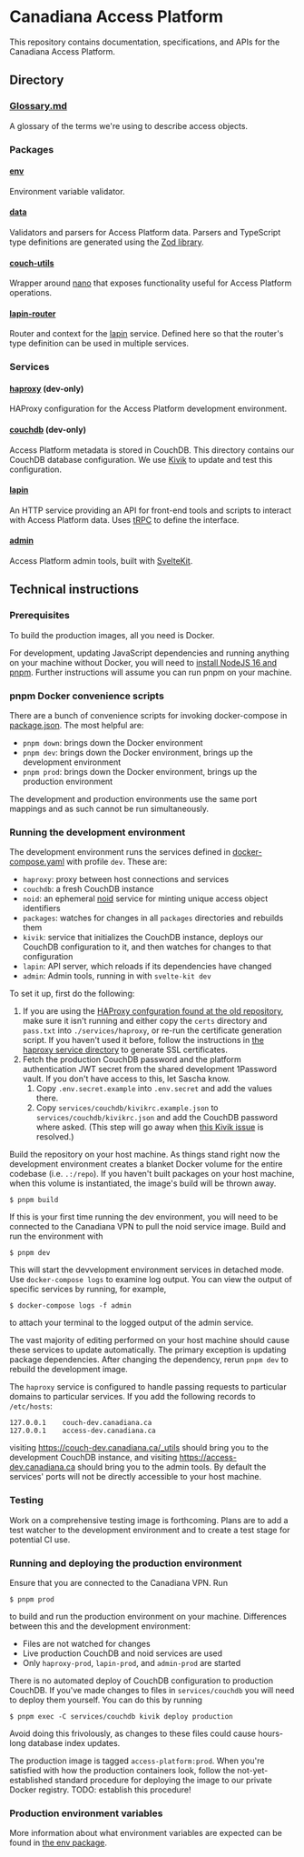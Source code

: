 # Canadiana Access Platform

This repository contains documentation, specifications, and APIs for the Canadiana Access Platform.

## Directory

### [Glossary.md](Glossary.md)

A glossary of the terms we're using to describe access objects.

### Packages

#### [env](packages/env)

Environment variable validator.

#### [data](packages/data)

Validators and parsers for Access Platform data. Parsers and TypeScript type definitions are generated using the [Zod library](https://github.com/colinhacks/zod).

#### [couch-utils](packages/couch-utils)

Wrapper around [nano](https://github.com/apache/couchdb-nano) that exposes functionality useful for Access Platform operations.

#### [lapin-router](packages/lapin-router)

Router and context for the [lapin](#lapin) service. Defined here so that the router's type definition can be used in multiple services.

### Services

#### [haproxy](services/haproxy) (dev-only)

HAProxy configuration for the Access Platform development environment.

#### [couchdb](services/couchdb) (dev-only)

Access Platform metadata is stored in CouchDB. This directory contains our CouchDB database configuration. We use [Kivik](https://github.com/crkn-rcdr/kivik) to update and test this configuration.

#### [lapin](services/lapin)

An HTTP service providing an API for front-end tools and scripts to interact with Access Platform data.
Uses [tRPC](https://trpc.io) to define the interface.

#### [admin](services/admin)

Access Platform admin tools, built with [SvelteKit](https://kit.svelte.dev).

## Technical instructions

### Prerequisites

To build the production images, all you need is Docker.

For development, updating JavaScript dependencies and running anything on your machine without Docker, you will need to [install NodeJS 16 and pnpm](docs/node_pnpm.md). Further instructions will assume you can run pnpm on your machine.

### pnpm Docker convenience scripts

There are a bunch of convenience scripts for invoking docker-compose in [package.json](package.json). The most helpful are:

- `pnpm down`: brings down the Docker environment
- `pnpm dev`: brings down the Docker environment, brings up the development environment
- `pnpm prod`: brings down the Docker environment, brings up the production environment

The development and production environments use the same port mappings and as such cannot be run simultaneously.

### Running the development environment

The development environment runs the services defined in [docker-compose.yaml](docker-compose.yaml) with profile `dev`. These are:

- `haproxy`: proxy between host connections and services
- `couchdb`: a fresh CouchDB instance
- `noid`: an ephemeral [noid](https://github.com/crkn-rcdr/noid) service for minting unique access object identifiers
- `packages`: watches for changes in all `packages` directories and rebuilds them
- `kivik`: service that initializes the CouchDB instance, deploys our CouchDB configuration to it, and then watches for changes to that configuration
- `lapin`: API server, which reloads if its dependencies have changed
- `admin`: Admin tools, running in with `svelte-kit dev`

To set it up, first do the following:

1. If you are using the [HAProxy confguration found at the old repository](https://github.com/crkn-rcdr/haproxy), make sure it isn't running and either copy the `certs` directory and `pass.txt` into `./services/haproxy`, or re-run the certificate generation script. If you haven't used it before, follow the instructions in [the haproxy service directory](services/haproxy) to generate SSL certificates.
2. Fetch the production CouchDB password and the platform authentication JWT secret from the shared development 1Password vault. If you don't have access to this, let Sascha know.
   1. Copy `.env.secret.example` into `.env.secret` and add the values there.
   2. Copy `services/couchdb/kivikrc.example.json` to `services/couchdb/kivikrc.json` and add the CouchDB password where asked. (This step will go away when [this Kivik issue](https://github.com/crkn-rcdr/kivik/issues/79) is resolved.)

Build the repository on your host machine. As things stand right now the development environment creates a blanket Docker volume for the entire codebase (i.e. `.:/repo`). If you haven't built packages on your host machine, when this volume is instantiated, the image's build will be thrown away.

    $ pnpm build

If this is your first time running the dev environment, you will need to be connected to the Canadiana VPN to pull the noid service image. Build and run the environment with

    $ pnpm dev

This will start the devvelopment environment services in detached mode. Use `docker-compose logs` to examine log output. You can view the output of specific services by running, for example,

    $ docker-compose logs -f admin

to attach your terminal to the logged output of the admin service.

The vast majority of editing performed on your host machine should cause these services to update automatically. The primary exception is updating package dependencies. After changing the dependency, rerun `pnpm dev` to rebuild the development image.

The `haproxy` service is configured to handle passing requests to particular domains to particular services. If you add the following records to `/etc/hosts`:

    127.0.0.1    couch-dev.canadiana.ca
    127.0.0.1    access-dev.canadiana.ca

visiting <https://couch-dev.canadiana.ca/_utils> should bring you to the development CouchDB instance, and visiting <https://access-dev.canadiana.ca> should bring you to the admin tools. By default the services' ports will not be directly accessible to your host machine.

### Testing

Work on a comprehensive testing image is forthcoming. Plans are to add a test watcher to the development environment and to create a test stage for potential CI use.

### Running and deploying the production environment

Ensure that you are connected to the Canadiana VPN. Run

    $ pnpm prod

to build and run the production environment on your machine. Differences between this and the development environment:

- Files are not watched for changes
- Live production CouchDB and noid services are used
- Only `haproxy-prod`, `lapin-prod`, and `admin-prod` are started

There is no automated deploy of CouchDB configuration to production CouchDB. If you've made changes to files in `services/couchdb` you will need to deploy them yourself. You can do this by running

    $ pnpm exec -C services/couchdb kivik deploy production

Avoid doing this frivolously, as changes to these files could cause hours-long database index updates.

The production image is tagged `access-platform:prod`. When you're satisfied with how the production containers look, follow the not-yet-established standard procedure for deploying the image to our private Docker registry. TODO: establish this procedure!

### Production environment variables

More information about what environment variables are expected can be found in [the env package](packages/env).
